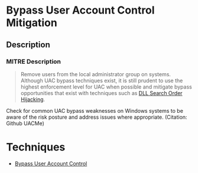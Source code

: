 
# Bypass User Account Control Mitigation

## Description

### MITRE Description

> Remove users from the local administrator group on systems. Although UAC bypass techniques exist, it is still prudent to use the highest enforcement level for UAC when possible and mitigate bypass opportunities that exist with techniques such as [DLL Search Order Hijacking](https://attack.mitre.org/techniques/T1038). 

Check for common UAC bypass weaknesses on Windows systems to be aware of the risk posture and address issues where appropriate. (Citation: Github UACMe)


# Techniques


* [Bypass User Account Control](../techniques/Bypass-User-Account-Control.md)

